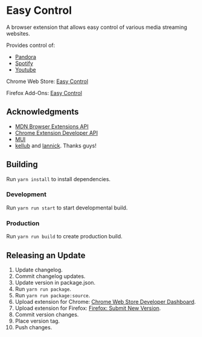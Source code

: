 # Easy Control
A browser extension that allows easy control of various media streaming websites.

Provides control of:
* [Pandora](http://www.pandora.com/)
* [Spotify](https://play.spotify.com/)
* [Youtube](https://www.youtube.com/)

Chrome Web Store: [Easy Control](https://chrome.google.com/webstore/detail/easy-control/oanebiaiakkpfipgnkpmcpkjfnclbgfi)

Firefox Add-Ons: [Easy Control](https://addons.mozilla.org/en-US/firefox/addon/easy-control/)


## Acknowledgments
* [MDN Browser Extensions API](https://developer.mozilla.org/en-US/docs/Mozilla/Add-ons/WebExtensions)
* [Chrome Extension Developer API](https://developer.chrome.com/extensions/api_index)
* [MUI](https://mui.com/)
* [kellub](https://github.com/kellub) and [lannick](https://github.com/lannick). Thanks guys!


## Building
Run `yarn install` to install dependencies.

### Development
Run `yarn run start` to start developmental build.

### Production
Run `yarn run build` to create production build.

## Releasing an Update
1. Update changelog.
1. Commit changelog updates.
1. Update version in package.json.
1. Run `yarn run package`.
1. Run `yarn run package:source`.
1. Upload extension for Chrome: [Chrome Web Store Developer Dashboard](https://chrome.google.com/webstore/devconsole).
1. Upload extension for Firefox: [Firefox: Submit New Version](https://addons.mozilla.org/en-US/developers/addon/easy-control/versions/submit/).
1. Commit version changes.
1. Place version tag.
1. Push changes.
